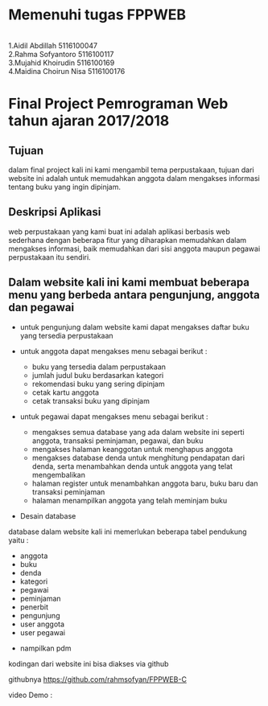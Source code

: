 <h1>Memenuhi tugas FPPWEB </h1>

<br>1.Aidil Abdillah 5116100047
<br>2.Rahma Sofyantoro 5116100117
<br>3.Mujahid Khoirudin 5116100169
<br>4.Maidina Choirun Nisa 5116100176


<h1>Final Project Pemrograman Web tahun ajaran 2017/2018</h1>

<h2> Tujuan </h2>
dalam final project kali ini kami mengambil tema perpustakaan,
tujuan dari website ini adalah untuk memudahkan anggota dalam mengakses 
informasi tentang buku yang ingin dipinjam.

<h2> Deskripsi Aplikasi </h2>

web perpustakaan yang kami buat ini adalah aplikasi berbasis web sederhana 
dengan beberapa fitur yang diharapkan memudahkan dalam mengakses informasi, 
baik memudahkan dari sisi anggota maupun pegawai perpustakaan itu sendiri.

<h2>Dalam website kali ini kami membuat beberapa menu yang berbeda antara 
pengunjung, anggota dan pegawai </h2>

- untuk pengunjung dalam website kami dapat mengakses daftar buku yang tersedia perpustakaan 
- untuk anggota dapat mengakses menu sebagai berikut :
	* buku yang tersedia dalam perpustakaan
	* jumlah judul buku berdasarkan kategori
	* rekomendasi buku yang sering dipinjam
	* cetak kartu anggota
	* cetak transaksi buku yang dipinjam
- untuk pegawai dapat mengakses menu sebagai berikut :
	* mengakses semua database yang ada dalam website ini 
	  seperti anggota, transaksi peminjaman, pegawai, dan buku 
	* mengakses halaman keanggotan untuk menghapus anggota 
	* mengakses database denda untuk menghitung pendapatan dari denda, 
	  serta menambahkan denda untuk anggota yang telat mengembalikan
	* halaman register untuk menambahkan anggota baru, buku baru dan transaksi peminjaman
	* halaman menampilkan anggota yang telah meminjam buku 


- Desain database

database dalam website kali ini memerlukan beberapa tabel pendukung yaitu : 
 * anggota 
 * buku
 * denda
 * kategori
 * pegawai
 * peminjaman
 * penerbit
 * pengunjung
 * user anggota
 * user pegawai

- nampilkan pdm

kodingan dari website ini bisa diakses via github 

githubnya
https://github.com/rahmsofyan/FPPWEB-C

video Demo :

